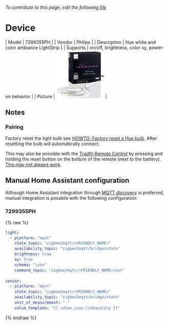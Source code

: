 
*To contribute to this page, edit the following
[file](https://github.com/Koenkk/zigbee2mqtt.io/blob/master/docgen/device_page_notes.js)*

# Device

| Model | 7299355PH  |
| Vendor  | Philips  |
| Description | Hue white and color ambiance LightStrip |
| Supports | on/off, brightness, color xy, power-on behavior |
| Picture | ![../images/devices/7299355PH.jpg](../images/devices/7299355PH.jpg) |

## Notes


### Pairing
Factory reset the light bulb see
[HOWTO: Factory reset a Hue bulb](https://www.youtube.com/watch?v=qvlEAELiJKs).
After resetting the bulb will automatically connect.

This may also be possible with the
[Tradfri Remote Control](https://www.ikea.com/us/en/images/products/tradfri-remote-control__0489469_PE623665_S4.JPG)
by pressing and holding the reset button on the bottom of the remote (next to the battery).
[This may not always work](https://github.com/Koenkk/zigbee2mqtt/issues/296#issuecomment-416923751).


## Manual Home Assistant configuration
Although Home Assistant integration through [MQTT discovery](../integration/home_assistant) is preferred,
manual integration is possbile with the following configuration:


### 7299355PH
{% raw %}
```yaml
light:
  - platform: "mqtt"
    state_topic: "zigbee2mqtt/<FRIENDLY_NAME>"
    availability_topic: "zigbee2mqtt/bridge/state"
    brightness: true
    xy: true
    schema: "json"
    command_topic: "zigbee2mqtt/<FRIENDLY_NAME>/set"

sensor:
  - platform: "mqtt"
    state_topic: "zigbee2mqtt/<FRIENDLY_NAME>"
    availability_topic: "zigbee2mqtt/bridge/state"
    unit_of_measurement: "-"
    value_template: "{{ value_json.linkquality }}"
```
{% endraw %}


